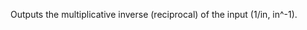 
[comment]: # (TimeSeriesCanvasModule)
Outputs the multiplicative inverse (reciprocal) of the input (1/in, in^-1).